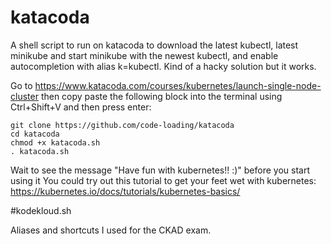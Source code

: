 # katacoda

A shell script to run on katacoda to download the latest kubectl, latest minikube and start minikube with the newest kubectl, and enable autocompletion with alias k=kubectl. Kind of a hacky solution but it works.

Go to https://www.katacoda.com/courses/kubernetes/launch-single-node-cluster then copy paste the following block into the terminal using Ctrl+Shift+V and then press enter:

```
git clone https://github.com/code-loading/katacoda
cd katacoda
chmod +x katacoda.sh
. katacoda.sh
```
Wait to see the message "Have fun with kubernetes!! :)" before you start using it
You could try out this tutorial to get your feet wet with kubernetes: https://kubernetes.io/docs/tutorials/kubernetes-basics/

#kodekloud.sh

Aliases and shortcuts I used for the CKAD exam. 
